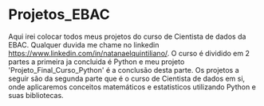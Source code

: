 # Projetos_EBAC

Aqui irei colocar todos meus projetos do curso de Cientista de dados da EBAC. Qualquer duvida me chame no linkedin https://www.linkedin.com/in/natanaelquintiliano/. O curso é dividido em 2 partes a primeira ja concluida é Python e meu projeto 'Projeto_Final_Curso_Python' é a conclusão desta parte. Os projetos a seguir são da segunda parte que é  o curso de Cientista de dados em si, onde aplicaremos conceitos matemáticos e estatisticos utilizando Python e suas bibliotecas. 
